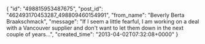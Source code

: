  {
   "id": "498815953487675",
   "post_id": "462493170453287_498809460154991",
   "from_name": "Beverly Berta Braakschmack",
   "message": "If I seem a little fearful, I am working on a deal with a Vancouver supplier and don't want to let them down in the next couple of years...",
   "created_time": "2013-04-02T07:32:08+0000"
 }
